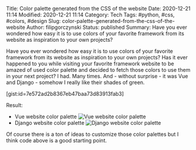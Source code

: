 Title: Color palette generated from the CSS of the website
Date: 2020-12-21 11:14
Modified: 2020-12-21 11:14
Category: Tech
Tags: #python, #css, #colors, #design
Slug: color-palette-generated-from-the-css-of-the-website
Author: filipgorczynski
Status: published
Summary: Have you ever wondered how easy it is to use colors of your favorite framework from its website as inspiration to your own projects?

Have you ever wondered how easy it is to use colors of your favorite framework from its website as inspiration to your own projects? Has it ever happened to you while visiting your favorite framework website to be amazed of used color palette and decided to fetch those colors to use them in your next project? I had. Many times. And - without surprise - it was  Vue and Django - somehow I really like their shades of green.

[gist:id=7e572ad2b8367eb47baa73d83913fab3]

Result:

* Vue website color palette ![Vue website color palette](/images/post/2020/10/14/vue.png)
* Django website color palette ![Django website color palette](/images/post/2020/10/14/django.png)

Of course there is a ton of ideas to customize those color palettes but I think code above is a good starting point.
